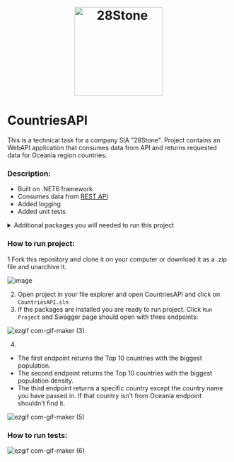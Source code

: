 <h1 align="center">
  <br>
  <img src="https://28stone.com/images/28stone-logo-dark.svg" alt="28Stone" width="200"></a>
</h1>


# CountriesAPI
This is a technical task for a company SIA "28Stone". Project contains an WebAPI application that consumes data from API and returns requested data for Oceania region countries.

### Description:

* Built on .NET6 framework
* Consumes data from [REST API](https://restcountries.com/)
* Added logging 
* Added unit tests
 <details>
  <summary>Additional packages you will needed to run this project</summary>
  
  * Additional packages for WebProject
  
  ![image](https://user-images.githubusercontent.com/108486650/206156199-f6c73a7e-8c48-4ae3-a771-09c05e0c4aaf.png)
      
  * Additional packages for Testing 
      
      ![image](https://user-images.githubusercontent.com/108486650/206157791-3c42b745-b89b-4445-91a0-962828af2536.png)
      ![image](https://user-images.githubusercontent.com/108486650/206157921-988c9b9d-4d95-40b6-9e00-80c878fbdec8.png)
  
</details>

### How to run project:
  
  1.Fork this repository and clone it on your computer or download it as a .zip file and unarchive it.
  
  ![image](https://user-images.githubusercontent.com/108486650/206163226-b5c4fd51-b5a4-4f0c-8e24-b5bca83ccfdf.png)
  
  2. Open project in your file explorer and open CountriesAPI and click on `CountriesAPI.sln`
  3. If the packages are installed you are ready to run project. Click `Run Project` and Swagger page should open with three endpoints:
  
  ![ezgif com-gif-maker (3)](https://user-images.githubusercontent.com/108486650/206165712-aad2556c-830f-4c6b-8018-69e4b6c93911.gif)

  4. 
  * The first endpoint returns the Top 10 countries with the biggest population.
  * The second endpoint returns the Top 10 countries with the biggest population density.
  * The third endpoint returns a specific country except the country name you have passed in. If that country isn't from Oceania endpoint shouldn't find it.
 
![ezgif com-gif-maker (5)](https://user-images.githubusercontent.com/108486650/206171079-91801a6c-ecc8-4c15-b165-7b6758475b9c.gif)


### How to run tests: 

![ezgif com-gif-maker (6)](https://user-images.githubusercontent.com/108486650/206425334-74e6333e-be82-4856-9baa-d54dbda391d9.gif)

    
